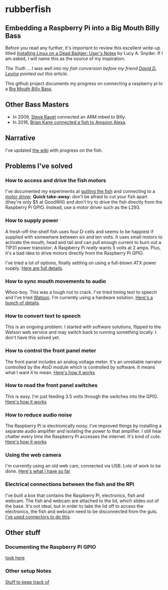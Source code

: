 rubberfish
==========

## Embedding a Raspberry Pi into a Big Mouth Billy Bass

Before you read any further, it's important to review this excellent write-up titled [Installing Linux on a Dead Badger: User's Notes](http://strangehorizons.com/non-fiction/articles/installing-linux-on-a-dead-badger-users-notes/) by Lucy A. Snyder. If I am asked, I will name this as the source of my inspiration.

*The Truth ... I was well into my fish conversion before my friend [David D. Levine](http://www.daviddlevine.com/) pointed out this article.*

This github project documents my progress on connecting a raspberry pi to a [Big Mouth Billy Bass](https://en.wikipedia.org/wiki/Big_Mouth_Billy_Bass).

## Other Bass Masters
* In 2009, [Steve Ravet](http://mbed.org/cookbook/Big-Mouth-Billy-Bass) connected an ARM mbed to Billy.
* In 2016, [Brian Kane connected a fish to Amazon Alexa](https://www.facebook.com/hdadd/videos/10157576067105265/).

## Narrative
I've updated [the wiki](https://github.com/mnr/rubberfish/wiki) with progress on the fish.

## Problems I've solved

### How to access and drive the fish motors
I've documented my experiments at [gutting the fish](https://github.com/mnr/rubberfish/wiki/Gutting-the-fish) and connecting to a [motor driver](https://github.com/mnr/rubberfish/wiki/l293_stepper_motor_driver). **Quick take-away:** don't be afraid to cut your fish apart (they're only $5 at GoodWill) and don't try to drive the fish directly from the Raspberry Pi GPIO. Instead, use a motor driver such as the L293.

### How to supply power
A fresh-off-the-shelf fish uses four D-cells and seems to be happiest if supplied with somewhere between six and ten volts. It uses small motors to activate the mouth, head and tail and can pull enough current to burn out a TIP31 power transistor. A Raspberry Pi *really* wants 5 volts at 2 amps. Plus, it's a bad idea to drive motors directly from the Raspberry Pi GPIO.

I've tried a lot of options, finally settling on using a full-blown ATX power supply. [Here are full details](https://github.com/mnr/rubberfish/wiki/Power-Supplies).

### How to sync mouth movements to audio
Whoo-boy. This was a tough nut to crack. I've tried timing text to speech and I've tried [Watson](https://www.ibm.com/watson/developercloud/text-to-speech.html). I'm currently using a hardware solution. [Here's a bunch of details](https://github.com/mnr/rubberfish/wiki/syncMouthToAudio).

### How to convert text to speech
This is an ongoing problem. I started with software solutions, flipped to the Watson web service and may switch back to running something locally. I don't have this solved yet.

### How to control the front panel meter
The front panel includes an analog voltage meter. It's an unreliable narrator controlled by the AtoD module which is controlled by software. It means what I want it to mean. [Here's how it works](https://github.com/mnr/rubberfish/wiki/front_panel)

### How to read the front panel switches
This is easy. I'm just feeding 3.5 volts through the switches into the GPIO. [Here's how it works](https://github.com/mnr/rubberfish/wiki/front_panel)


### How to reduce audio noise
The Raspberry Pi is electronically noisy. I've improved things by installing a separate audio amplifier and isolating the power to that amplifier. I still hear chatter every time the Raspberry Pi accesses the internet. It's kind of cute. [Here's how it works](https://github.com/mnr/rubberfish/wiki/Audio)

### Using the web camera
I'm currently using an old web cam, connected via USB. Lots of work to be done. [Here's what I have so far](https://github.com/mnr/rubberfish/wiki/cameraAndVision)

### Electrical connections between the fish and the RPi
I've built a box that contains the Raspberry Pi, electronics, fish and webcam. The fish and webcam are attached to the lid, which slides out of the base. It's not ideal, but in order to take the lid off to access the electronics, the fish and webcam need to be disconnected from the guts. [I've used connectors to do this](https://github.com/mnr/rubberfish/wiki/FishtoDB9pinout).

## Other stuff

### Documenting the Raspberry Pi GPIO
[look here](https://github.com/mnr/rubberfish/wiki/gpio_pinout)

### Other setup Notes
[Stuff to keep track of](https://github.com/mnr/rubberfish/wiki/setupNotes)
